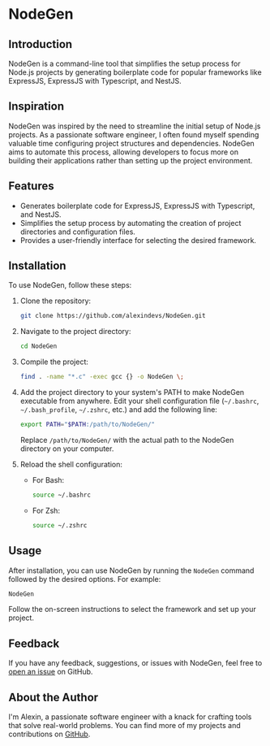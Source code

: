 # NodeGen

## Introduction

NodeGen is a command-line tool that simplifies the setup process for Node.js projects by generating boilerplate code for popular frameworks like ExpressJS, ExpressJS with Typescript, and NestJS.

## Inspiration

NodeGen was inspired by the need to streamline the initial setup of Node.js projects. As a passionate software engineer, I often found myself spending valuable time configuring project structures and dependencies. NodeGen aims to automate this process, allowing developers to focus more on building their applications rather than setting up the project environment.

## Features

- Generates boilerplate code for ExpressJS, ExpressJS with Typescript, and NestJS.
- Simplifies the setup process by automating the creation of project directories and configuration files.
- Provides a user-friendly interface for selecting the desired framework.

## Installation

To use NodeGen, follow these steps:

1. Clone the repository:

   ```bash
   git clone https://github.com/alexindevs/NodeGen.git
   ```

2. Navigate to the project directory:

   ```bash
   cd NodeGen
   ```

3. Compile the project:

   ```bash
   find . -name "*.c" -exec gcc {} -o NodeGen \;
   ```

4. Add the project directory to your system's PATH to make NodeGen executable from anywhere. Edit your shell configuration file (`~/.bashrc`, `~/.bash_profile`, `~/.zshrc`, etc.) and add the following line:

   ```bash
   export PATH="$PATH:/path/to/NodeGen/"
   ```

   Replace `/path/to/NodeGen/` with the actual path to the NodeGen directory on your computer.

5. Reload the shell configuration:

   - For Bash:

     ```bash
     source ~/.bashrc
     ```

   - For Zsh:

     ```bash
     source ~/.zshrc
     ```

## Usage

After installation, you can use NodeGen by running the `NodeGen` command followed by the desired options. For example:

```bash
NodeGen
```

Follow the on-screen instructions to select the framework and set up your project.

## Feedback

If you have any feedback, suggestions, or issues with NodeGen, feel free to [open an issue](https://github.com/alexindevs/NodeGen/issues) on GitHub.

## About the Author

I'm Alexin, a passionate software engineer with a knack for crafting tools that solve real-world problems. You can find more of my projects and contributions on [GitHub](https://github.com/alexindevs).
